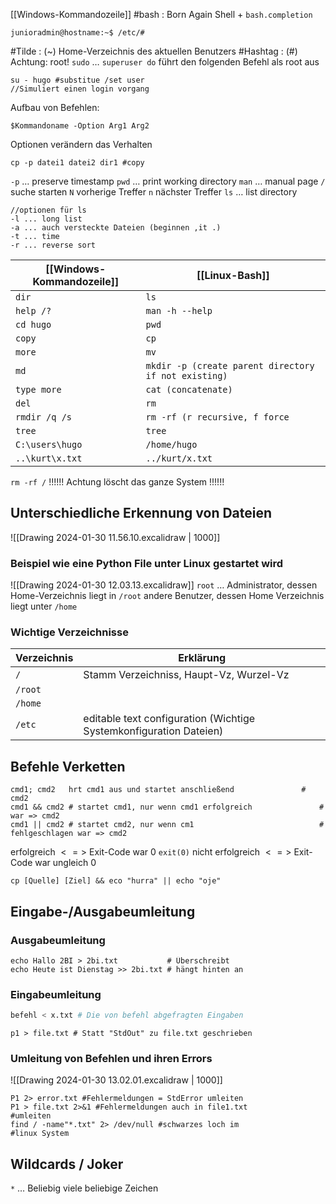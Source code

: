 [[Windows-Kommandozeile]]
#bash : Born Again Shell + `bash.completion`
```shell
junioradmin@hostname:~$ /etc/#
```
#Tilde : (~) Home-Verzeichnis des aktuellen Benutzers
#Hashtag : (#) Achtung: root!
`sudo` … `superuser do` führt den folgenden Befehl als root aus
```shell
su - hugo #substitue /set user
//Simuliert einen login vorgang
```
Aufbau von Befehlen:
```shell
$Kommandoname -Option Arg1 Arg2
```
Optionen verändern das Verhalten

```shell
cp -p datei1 datei2 dir1 #copy
```
`-p` … preserve timestamp
`pwd` … print working directory
`man` … manual page `/` suche starten `N` vorherige Treffer `n` nächster Treffer
`ls` … list directory
```shell
//optionen für ls
-l ... long list
-a ... auch versteckte Dateien (beginnen ,it .)
-t ... time
-r ... reverse sort
```
| [[Windows-Kommandozeile]] | [[Linux-Bash]] |
|-|-|
|`dir`| `ls`|
|`help /?`| `man -h --help`|
|`cd hugo`| `pwd`|
|`copy`| `cp`|
|`more`| `mv`|
|`md`|`mkdir -p (create parent directory if not existing)`|
|`type more` | `cat (concatenate)`|
|`del`|`rm`|
|`rmdir /q /s`|`rm -rf (r recursive, f force`|
|`tree`|`tree`|
|`C:\users\hugo`|`/home/hugo`|
|`..\kurt\x.txt`|`../kurt/x.txt`|

`rm -rf /` !!!!!! Achtung löscht das ganze System !!!!!!

## Unterschiedliche Erkennung von Dateien
![[Drawing 2024-01-30 11.56.10.excalidraw | 1000]]
### Beispiel wie eine Python File unter Linux gestartet wird
![[Drawing 2024-01-30 12.03.13.excalidraw]]
`root` … Administrator, dessen Home-Verzeichnis liegt in `/root`
andere Benutzer, dessen Home Verzeichnis liegt unter `/home`
### Wichtige Verzeichnisse
Verzeichnis | Erklärung
|-|-|
`/`|Stamm Verzeichniss, Haupt-Vz, Wurzel-Vz
`/root`|
`/home`|
`/etc`| editable text configuration (Wichtige Systemkonfiguration Dateien)

## Befehle Verketten

```shell
cmd1; cmd2   hrt cmd1 aus und startet anschließend               # cmd2
cmd1 && cmd2 # startet cmd1, nur wenn cmd1 erfolgreich               # war => cmd2
cmd1 || cmd2 # startet cmd2, nur wenn cm1                            # fehlgeschlagen war => cmd2
```
erfolgreich $<=>$ Exit-Code war $0$ `exit(0)`
nicht erfolgreich $<=>$ Exit-Code war ungleich $0$
```shell
cp [Quelle] [Ziel] && eco "hurra" || echo "oje"
```

## Eingabe-/Ausgabeumleitung
### Ausgabeumleitung
```shell
echo Hallo 2BI > 2bi.txt           # Überschreibt
echo Heute ist Dienstag >> 2bi.txt # hängt hinten an
```
### Eingabeumleitung
```bash
befehl < x.txt # Die von befehl abgefragten Eingaben                   # werden nicht über die Tastatur sondern                # aus x.txt
```

```shell
p1 > file.txt # Statt "StdOut" zu file.txt geschrieben
```
### Umleitung von Befehlen und ihren Errors
![[Drawing 2024-01-30 13.02.01.excalidraw | 1000]]
```shell
P1 2> error.txt #Fehlermeldungen = StdError umleiten
P1 > file.txt 2>&1 #Fehlermeldungen auch in file1.txt                      #umleiten
find / -name"*.txt" 2> /dev/null #schwarzes loch im                                      #linux System
```
## Wildcards / Joker
`*` … Beliebig viele beliebige Zeichen
